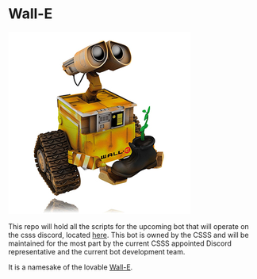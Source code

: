  # Wall-E  
  
![The One and Only, Lovable Wall-E](wall_e_pic.jpg) 

This repo will hold all the scripts for the upcoming bot that will operate on the csss discord, located [here](https://discord.gg/Pf5Ncq3). This bot is owned by the CSSS and will be maintained for the most part by the current CSSS appointed Discord representative and the current bot development team.
  
It is a namesake of the lovable [Wall-E](https://en.wikipedia.org/wiki/WALL-E).
